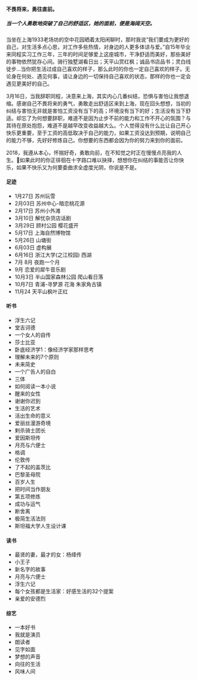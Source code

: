 #### 不畏将来，勇往直前。
##### 当一个人勇敢地突破了自己的舒适区，她的面前，便是海阔天空。
当坐在上海1933老场坊的空中花园晒着太阳闲聊时，那时我说“我们要成为更好的自己，对生活多点心思，对工作多些热情，对身边的人更多体谅与爱。”自15年毕业来同程实习工作三年，三年的时间足够爱上这座城市，干净舒适而美好，那些美好的事物依然犹存心间。骑行独墅湖看日出；天平山赏红枫；诚品书店品书；灵白线徒步...当你把生活过成自己喜欢的样子，那么此时的你也一定自己喜欢的样子。无论身在何处、遇见何事，请让身边的一切保持自己喜欢的状态，那样的你也一定会遇见更美好的自己。

3月16日，当我辞职同程，决意来上海，其实内心几番纠结，恐惧与害怕让我想退缩。感谢自己不畏将来的勇气，勇敢走出舒适区来到上海，现在回头想想，当初的纠结与害怕无非就是害怕工资没有当下的高；环境没有当下的好；生活没有当下舒适。却忘了为何想要辞职，难道不是因为止步不前的能力和工作不开心的氛围？与其待在原处抱怨，难道不是越早改变收益越大么。个人觉得没有什么比让自己开心快乐更重要，至于工资的高低取决于自己的能力，如果工资没达到预期，说明自己的能力不够，先好好修炼自己。你想要的东西都会因为你的努力来到你的面前。

2018，我遵从本心，怀揣好奇，勇敢向前，在不知觉之时正在慢慢点亮我的人生。如果此时的你正徘徊在十字路口难以抉择，想想你在纠结的事能否让你快乐，如果不快乐又为何要委曲求全虚度光阴，你说是不是。

#### 足迹
- 1月27日 苏州玩雪
- 2月03日 苏州中心-暗恋桃花源
- 2月17日 苏州小外滩 
- 3月10日 解忧杂货店话剧
- 3月29日 顾村公园 樱花盛开
- 5月17日 上海自然博物馆
- 5月26日 山塘街
- 6月03日 虚构展
- 6月16日 浙江大学(之江校园) 西湖
- 7月 8月 夜跑一个月
- 9月     恋爱的犀牛音乐剧
- 10月3日 半山国家森林公园 爬山看日落
- 10月7日 青浦-寻梦源 花海 朱家角古镇
- 11月24  天平山枫叶正红

#### 听书
- 浮生六记
- 堂吉诃德
- 一个女人的自传
- 莎士比亚
- 卧底经济学1：像经济学家那样思考
- 理解未来的7个原则
- 未来简史
- 一个广告人的自白
- 三体
- 如何阅读一本小说
- 醒来的女性
- 谢谢你迟到
- 生活的艺术
- 活出生命的意义
- 爱丽丝漫游奇境
- 剌杀骑士团长
- 爱因斯坦传
- 月亮与六便士
- 格调
- 伦敦传
- 了不起的盖茨比
- 巴黎圣母院
- 百岁人生
- 把时间当作朋友
- 第五项修炼
- 成功与运气
- 断舍离
- 极简生活法则
- 斯坦福大学人生设计课

#### 读书
- 最贤的妻，最才的女：杨绛传
- 小王子
- 新名字的故事
- 月亮与六便士
- 浮生六记
- 每个女孩都是生活家：好感生活的32个提案
- 亲爱的安德烈

#### 综艺
- 一本好书
- 我就是演员
- 朗读者
- 见字如面
- 梦想的声音
- 向往的生活
- 风味人间

